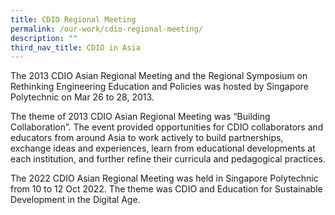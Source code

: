 ```yaml
---
title: CDIO Regional Meeting
permalink: /our-work/cdio-regional-meeting/
description: ""
third_nav_title: CDIO in Asia
---
```

The 2013 CDIO Asian Regional Meeting and the Regional Symposium on Rethinking Engineering Education and Policies was hosted by Singapore Polytechnic on Mar 26 to 28, 2013. 

The theme of 2013 CDIO Asian Regional Meeting was “Building Collaboration”. The event provided opportunities for CDIO collaborators and educators from around Asia to work actively to build partnerships, exchange ideas and experiences, learn from educational developments at each institution, and further refine their curricula and pedagogical practices.

The 2022 CDIO Asian Regional Meeting was held in Singapore Polytechnic from 10 to 12 Oct 2022. The theme was CDIO and Education for Sustainable Development in the Digital Age.